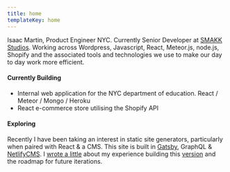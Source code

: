 ```yaml
---
title: home
templateKey: home
---
```


Isaac Martin, Product Engineer NYC. Currently Senior Developer at [SMAKK Studios](https://smkkstudios.com). Working across Wordpress, Javascript, React, Meteor.js, node.js, Shopify and the associated tools and technologies we use to make our day to day work more efficient.

#### Currently Building

- Internal web application for the NYC department of education. React / Meteor / Mongo / Heroku
- React e-commerce store utilising the Shopify API

#### Exploring

Recently I have been taking an interest in static site generators, particularly when paired with React & a CMS. This site is built in [Gatsby](https://www.gatsbyjs.org/), GraphQL & [NetlifyCMS](https://www.netlifycms.org/). I [wrote a little](/build) about my experience building this [version](https://github.com/isaac-martin/isaacmartin-2.0) and the roadmap for future iterations.
